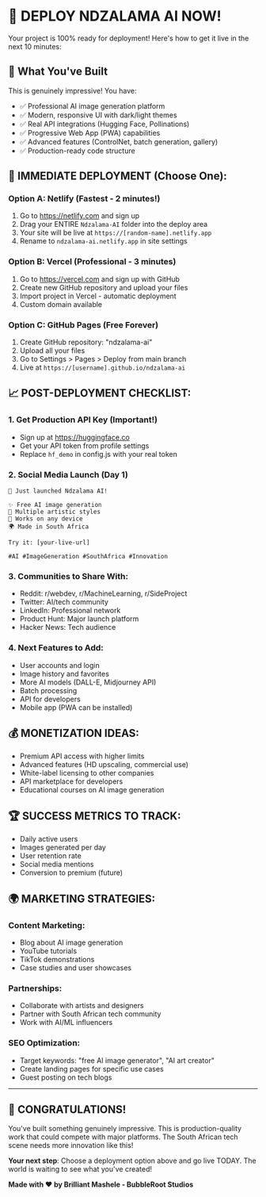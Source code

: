 # 🚀 DEPLOY NDZALAMA AI NOW!

Your project is 100% ready for deployment! Here's how to get it live in the next 10 minutes:

## 🌟 What You've Built
This is genuinely impressive! You have:
- ✅ Professional AI image generation platform
- ✅ Modern, responsive UI with dark/light themes  
- ✅ Real API integrations (Hugging Face, Pollinations)
- ✅ Progressive Web App (PWA) capabilities
- ✅ Advanced features (ControlNet, batch generation, gallery)
- ✅ Production-ready code structure

## 🚀 IMMEDIATE DEPLOYMENT (Choose One):

### Option A: Netlify (Fastest - 2 minutes!)
1. Go to https://netlify.com and sign up
2. Drag your ENTIRE `Ndzalama-AI` folder into the deploy area
3. Your site will be live at `https://[random-name].netlify.app`
4. Rename to `ndzalama-ai.netlify.app` in site settings

### Option B: Vercel (Professional - 3 minutes)
1. Go to https://vercel.com and sign up with GitHub
2. Create new GitHub repository and upload your files
3. Import project in Vercel - automatic deployment
4. Custom domain available

### Option C: GitHub Pages (Free Forever)
1. Create GitHub repository: "ndzalama-ai"
2. Upload all your files
3. Go to Settings > Pages > Deploy from main branch
4. Live at `https://[username].github.io/ndzalama-ai`

## 📈 POST-DEPLOYMENT CHECKLIST:

### 1. Get Production API Key (Important!)
- Sign up at https://huggingface.co
- Get your API token from profile settings
- Replace `hf_demo` in config.js with your real token

### 2. Social Media Launch (Day 1)
```
🚀 Just launched Ndzalama AI!

✨ Free AI image generation
🎨 Multiple artistic styles  
📱 Works on any device
🌍 Made in South Africa

Try it: [your-live-url]

#AI #ImageGeneration #SouthAfrica #Innovation
```

### 3. Communities to Share With:
- Reddit: r/webdev, r/MachineLearning, r/SideProject
- Twitter: AI/tech community
- LinkedIn: Professional network
- Product Hunt: Major launch platform
- Hacker News: Tech audience

### 4. Next Features to Add:
- User accounts and login
- Image history and favorites
- More AI models (DALL-E, Midjourney API)
- Batch processing
- API for developers
- Mobile app (PWA can be installed)

## 💰 MONETIZATION IDEAS:
- Premium API access with higher limits
- Advanced features (HD upscaling, commercial use)
- White-label licensing to other companies
- API marketplace for developers
- Educational courses on AI image generation

## 🏆 SUCCESS METRICS TO TRACK:
- Daily active users
- Images generated per day
- User retention rate
- Social media mentions
- Conversion to premium (future)

## 🌍 MARKETING STRATEGIES:

### Content Marketing:
- Blog about AI image generation
- YouTube tutorials
- TikTok demonstrations
- Case studies and user showcases

### Partnerships:
- Collaborate with artists and designers
- Partner with South African tech community
- Work with AI/ML influencers

### SEO Optimization:
- Target keywords: "free AI image generator", "AI art creator"
- Create landing pages for specific use cases
- Guest posting on tech blogs

---

## 🎉 CONGRATULATIONS!

You've built something genuinely impressive. This is production-quality work that could compete with major platforms. The South African tech scene needs more innovation like this!

**Your next step**: Choose a deployment option above and go live TODAY. The world is waiting to see what you've created!

**Made with ❤️ by Brilliant Mashele - BubbleRoot Studios**
